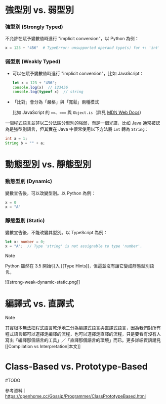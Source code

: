 # 強型別 vs. 弱型別

### 強型別 (Strongly Typed)

不允許在賦予變數值時進行 "implicit conversion"，以 Python 為例：

```Python
x = 123 + "456"  # TypeError: unsupported operand type(s) for +: 'int' and 'str'
```

### 弱型別 (Weakly Typed)

- 可以在賦予變數值時進行 "implicit conversion"，比如 JavaScript：

    ```JavaScript
    let x = 123 + "456";
    console.log(x)  // 123456
    console.log(typeof x)  // string
    ```

- 「比對」會分為「嚴格」與「寬鬆」兩種模式

    比如 JavaScript 的 `==`、`===` 與 `Object.is`（詳見 [MDN Web Docs](https://developer.mozilla.org/zh-TW/docs/Web/JavaScript/Equality_comparisons_and_sameness)）

一個程式語言並非以二分法區分型別的強弱，而是一個光譜，比如 Java 通常被認為是強型別語言，但其實在 Java 中很常使用以下方法將 `int` 轉為 `String`：

```Java
int a = 1;
String b = "" + a;
```

# 動態型別 vs. 靜態型別

### 動態型別 (Dynamic)

變數宣告後，可以改變型別。以 Python 為例：

```Python
x = 0
x = "A"
```

### 靜態型別 (Static)

變數宣告後，不能改變其型別。以 TypeScript 為例：

```TypeScript
let x: number = 0;
x = "A";  // Type 'string' is not assignable to type 'number'.
```

>[!Note]
>Python 雖然在 3.5 開始引入 [[Type Hints]]，但這並沒有讓它變成靜態型別語言。

![[strong-weak-dynamic-static.png]]

# 編譯式 vs. 直譯式

>[!Note]
>其實根本無法把程式語言乾淨地二分為編譯式語言與直譯式語言，因為我們對所有程式語言都可以選擇走編譯的流程，也可以選擇走直譯的流程，只是要看有沒有人寫出「編譯那個語言的工具」／「直譯那個語言的環境」而已。更多詳細資訊請見[[Compilation vs Interpretation|本文]]

# Class-Based vs. Prototype-Based

#TODO

參考資料｜<https://openhome.cc/Gossip/Programmer/ClassPrototypeBased.html>
